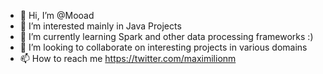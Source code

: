 - 👋 Hi, I’m @Mooad
- 👀 I’m interested mainly in Java Projects
- 🌱 I’m currently learning Spark and other data processing frameworks :)
- 💞️ I’m looking to collaborate on interesting projects in various domains
- 📫 How to reach me https://twitter.com/maximilionm
